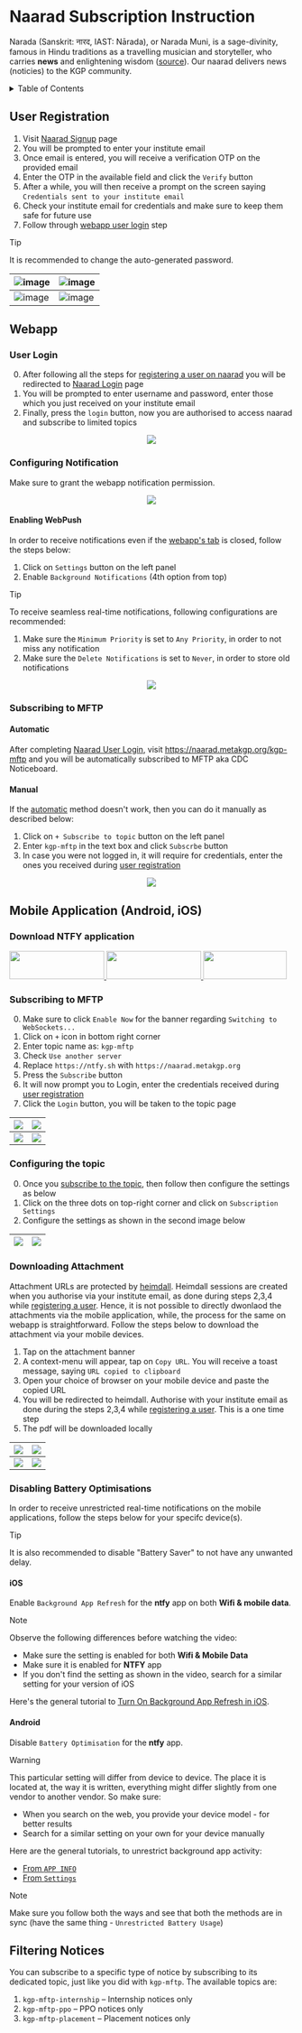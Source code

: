# Naarad Subscription Instruction

Narada (Sanskrit: नारद, IAST: Nārada), or Narada Muni, is a sage-divinity, famous in Hindu traditions as a travelling musician and storyteller, who carries **news** and enlightening wisdom ([source](https://en.wikipedia.org/wiki/Narada)). Our naarad delivers news (noticies) to the KGP community.

<details>
<summary>Table of Contents</summary>

- [User Registration](#user-registration)
- [Webapp](#webapp)
    - [User Login](#user-login)
    - [Configuration Notification](#configuring-notification)
        - [Enabling WebPush](#enabling-webpush)
    - [Subscribing to MFTP](#subscribing-to-mftp)
- [Mobile Application (Android, iOS)](#mobile-application-android-ios)
    - [Download NTFY application](#download-ntfy-application)
    - [Subscribing to MFTP](#subscribing-to-mftp-1)
    - [Configuring the topic](#configuring-the-topic)
    - [Downloading Attachment](#downloading-attachment)
    - [Disabling Battery Optimisations](#disabling-battery-optimisations)
- [Filtering Notices](#filtering-notices)
<!-- - [Changing User Password](#changing-user-password) -->
</details>

## User Registration

1. Visit [Naarad Signup](https://naarad.metakgp.org/signup) page
2. You will be prompted to enter your institute email
3. Once email is entered, you will receive a verification OTP on the provided email
4. Enter the OTP in the available field and click the `Verify` button
5. After a while, you will then receive a prompt on the screen saying `Credentials sent to your institute email`
6. Check your institute email for credentials and make sure to keep them safe for future use
7. Follow through [webapp user login](#user-login) step

> [!Tip]
> It is recommended to change the auto-generated password.

| ![image](https://github.com/metakgp/naarad/assets/86282911/f4e828c6-fa58-496b-bf09-7cb6cd7d2b09) | ![image](https://github.com/metakgp/naarad/assets/86282911/94e0acad-d05c-4640-a75d-debb3276abcc) |
| ---------------------------------- | -------------------------------- |
| ![image](https://github.com/metakgp/naarad/assets/86282911/1aaa2595-15c1-4530-8c91-e06c1790382f) | ![image](https://github.com/metakgp/naarad/assets/86282911/5a9ef215-e805-4621-a257-4a9613e9a895) |

## Webapp

### User Login

0. After following all the steps for [registering a user on naarad](#user-registration) you will be redirected to [Naarad Login](https://naarad.metakgp.org/login) page
1. You will be prompted to enter username and password, enter those which you just received on your institute email
2. Finally, press the `login` button, now you are authorised to access naarad and subscribe to limited topics

<div align="center">
  <img src="https://github.com/metakgp/naarad/assets/86282911/ab48f663-4f2c-41a5-95e6-c02a845cb368">
</div>

### Configuring Notification

Make sure to grant the webapp notification permission.

<div align="center">
  <img src="https://github.com/metakgp/naarad/assets/86282911/ca0a7afd-17c0-4749-9cba-a0688cbc8f6f">
</div>

#### Enabling WebPush

In order to receive notifications even if the [webapp's tab](https://naarad.metakgp.org) is closed, follow the steps below:

1. Click on `Settings` button on the left panel
2. Enable `Background Notifications` (4th option from top)

> [!Tip]
> To receive seamless real-time notifications, following configurations are recommended:
> 1. Make sure the `Minimum Priority` is set to `Any Priority`, in order to not miss any notification
> 2. Make sure the `Delete Notifications` is set to `Never`, in order to store old notifications

<div align="center">
  <img src="https://github.com/metakgp/naarad/assets/86282911/a1f80492-9a8d-4d91-9a9a-1dfa86ac0842">
</div>

### Subscribing to MFTP

#### Automatic

After completing [Naarad User Login](#user-login), visit https://naarad.metakgp.org/kgp-mftp and you will be automatically subscribed to MFTP aka CDC Noticeboard.

#### Manual

If the [automatic](#automatic) method doesn't work, then you can do it manually as described below:

1. Click on `+ Subscribe to topic` button on the left panel
2. Enter `kgp-mftp` in the text box and click `Subscrbe` button
3. In case you were not logged in, it will require for credentials, enter the ones you received during [user registration](#user-registration)

<div align="center">
  <img src="https://github.com/metakgp/naarad/assets/86282911/43d66861-b5ef-4776-a940-21565da7b5a0">
</div>

## Mobile Application (Android, iOS)

### Download NTFY application

<div class="mt-8 flex flex-wrap gap-x-3 gap-y-4">
  <a target="_blank" href="https://play.google.com/store/apps/details?id=io.heckel.ntfy">
    <img alt="Get it on Google Play" src="https://ntfy.sh/_next/static/media/badge-google.19268080.png" width="168" height="50" decoding="async" data-nimg="1" loading="lazy" style="color:transparent">
  </a>
  <a target="_blank" href="https://f-droid.org/en/packages/io.heckel.ntfy/">
    <img alt="Get it on F-Droid" src="https://ntfy.sh/_next/static/media/badge-fdroid.f6ae6646.png" width="168" height="50" decoding="async" data-nimg="1" loading="lazy" style="color:transparent">
  </a>
  <a target="_blank" href="https://apps.apple.com/us/app/ntfy/id1625396347">
    <img alt="Download on the App Store" src="https://ntfy.sh/_next/static/media/badge-apple.4bec723d.png" width="148" height="50" decoding="async" data-nimg="1" loading="lazy" style="color:transparent">
  </a>
</div>

### Subscribing to MFTP

0. Make sure to click `Enable Now` for the banner regarding `Switching to WebSockets...`
1. Click on `+` icon in bottom right corner
2. Enter topic name as: `kgp-mftp`
3. Check `Use another server`
4. Replace `https://ntfy.sh` with `https://naarad.metakgp.org`
5. Press the `Subscribe` button
6. It will now prompt you to Login, enter the credentials received during [user registration](#user-registration)
7. Click the `Login` button, you will be taken to the topic page

| ![](https://github.com/metakgp/naarad/assets/86282911/34db1e2a-f269-40fd-8e21-9a933f1ed8cb) | ![](https://github.com/metakgp/naarad/assets/86282911/2e6cb3df-d65b-41a0-bcf0-7623607bf56b) |
| ---------------------------------- | -------------------------------- |
| ![](https://github.com/metakgp/naarad/assets/86282911/0a65338a-705d-47dd-8fa7-e399e23f4908) | ![](https://github.com/metakgp/naarad/assets/86282911/7969077b-32bf-4087-ab46-a09c89c85cc7) |

### Configuring the topic

0. Once you [subscribe to the topic](#subscribing-to-mftp), then follow then configure the settings as below
1. Click on the three dots on top-right corner and click on `Subscription Settings`
2. Configure the settings as shown in the second image below

| ![](https://github.com/metakgp/naarad/assets/86282911/a3cfdff6-2267-4561-9c7c-bde645afe56f) | ![](https://github.com/metakgp/naarad/assets/86282911/4402c5e0-6a67-4381-af73-6cc01dede855) |
| ---------------------------------- | -------------------------------- |

### Downloading Attachment

Attachment URLs are protected by [heimdall](https://heimdall.metakgp.org/). Heimdall sessions are created when you authorise via your institute email, as done during steps 2,3,4 while [registering a user](#user-registration). Hence, it is not possible to directly dwonlaod the attachments via the mobile application, while, the process for the same on webapp is straightforward. Follow the steps below to download the attachment via your mobile devices.

1. Tap on the attachment banner
2. A context-menu will appear, tap on `Copy URL`. You will receive a toast message, saying `URL copied to clipboard`
3. Open your choice of browser on your mobile device and paste the copied URL
4. You will be redirected to heimdall. Authorise with your institute email as done during the steps 2,3,4 while [registering a user](#user-registration). This is a one time step
5. The pdf will be downloaded locally

| ![](https://github.com/user-attachments/assets/f1876107-fb80-4588-ab40-c80f51e07c1f) | ![](https://github.com/user-attachments/assets/68e5e414-4190-4fc9-9914-4c1d265c6c68) |
|-------|-------|
| ![](https://github.com/user-attachments/assets/1744c621-52a0-43a4-b3e2-bd745ce78678) | ![](https://github.com/user-attachments/assets/5911bdf1-1a98-4459-a938-5c4169aa0bfe) |

### Disabling Battery Optimisations

In order to receive unrestricted real-time notifications on the mobile applications, follow the steps below for your specifc device(s).

> [!Tip]
> It is also recommended to disable "Battery Saver" to not have any unwanted delay.

#### iOS

Enable `Background App Refresh` for the __ntfy__ app on both __Wifi & mobile data__.

> [!Note]
> Observe the following differences before watching the video:
> - Make sure the setting is enabled for both __Wifi & Mobile Data__
> - Make sure it is enabled for __NTFY__ app
> - If you don't find the setting as shown in the video, search for a similar setting for your version of iOS

Here's the general tutorial to [Turn On Background App Refresh in iOS](https://www.youtube.com/watch?v=QYh62JM-Aiw).

#### Android

Disable `Battery Optimisation` for the __ntfy__ app.

> [!Warning]
> This particular setting will differ from device to device. The place it is located at, the way it is written, everything might differ slightly from one vendor to another vendor. So make sure:
> - When you search on the web, you provide your device model - for better results
> - Search for a similar setting on your own for your device manually

Here are the general tutorials, to unrestrict background app activity:
- [From `APP INFO`](https://www.youtube.com/watch?v=QEkSJgurosE)
- [From `Settings`](https://www.youtube.com/watch?v=M5i6lD9zAXE)

> [!Note]
> Make sure you follow both the ways and see that both the methods are in sync (have the same thing - `Unrestricted Battery Usage`)

## Filtering Notices

You can subscribe to a specific type of notice by subscribing to its dedicated topic, just like you did with `kgp-mftp`.
The available topics are:

1. `kgp-mftp-internship` – Internship notices only
2. `kgp-mftp-ppo` – PPO notices only
3. `kgp-mftp-placement` – Placement notices only

<!--
## Changing User Password

1. Click on `Account` on the left pane of the screen
2. Click on `pencil icon` on right of "password" entry
3. Fill the _current_, _new_ and _confirm_ password fields
4. Click on `Change Password` button

<div align="center">
  <img src="https://github.com/metakgp/naarad/assets/86282911/647f290d-51e8-4340-8033-61e47e326f74">
</div>
-->
